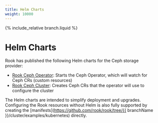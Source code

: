 ```yaml
---
title: Helm Charts
weight: 10000
---
```


{% include_relative branch.liquid %}

# Helm Charts

Rook has published the following Helm charts for the Ceph storage provider:

* [Rook Ceph Operator](helm-operator.md): Starts the Ceph Operator, which will watch for Ceph CRs (custom resources)
* [Rook Ceph Cluster](helm-ceph-cluster.md): Creates Ceph CRs that the operator will use to configure the cluster

The Helm charts are intended to simplify deployment and upgrades.
Configuring the Rook resources without Helm is also fully supported by creating the
[manifests](https://github.com/rook/rook/tree/{{ branchName }}/cluster/examples/kubernetes)
directly.

